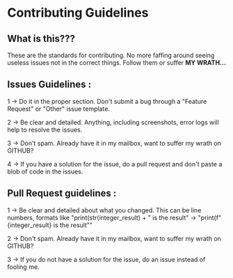 # Contributing Guidelines

## What is this???

These are the standards for contributing. No more faffing around seeing useless issues not in the correct things. Follow them or suffer **MY WRATH...**

## Issues Guidelines : 

1 -> Do it in the proper section. Don't submit a bug through a "Feature Request" or "Other" issue template.

2 -> Be clear and detailed. Anything, including screenshots, error logs will help to resolve the issues. 

3 -> Don't spam. Already have it in my mailbox, want to suffer my wrath on GITHUB?

4 -> If you have a solution for the issue, do a pull request and don't paste a blob of code in the issues.

## Pull Request guidelines : 

1 -> Be clear and detailed about what you changed. This can be line numbers, formats like "print(str(integer_result) + " is the result" -> "print(f"{integer_result} is the result""

2 -> Don't spam. Already have it in my mailbox, want to suffer my wrath on GITHUB?

3 -> If you do not have a solution for the issue, do an issue instead of fooling me.

